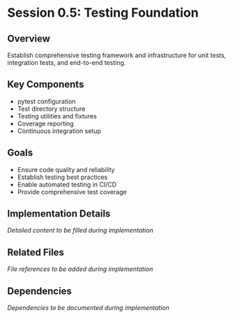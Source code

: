 # Session 0.5: Testing Foundation

## Overview
Establish comprehensive testing framework and infrastructure for unit tests, integration tests, and end-to-end testing.

## Key Components
- pytest configuration
- Test directory structure
- Testing utilities and fixtures
- Coverage reporting
- Continuous integration setup

## Goals
- Ensure code quality and reliability
- Establish testing best practices
- Enable automated testing in CI/CD
- Provide comprehensive test coverage

## Implementation Details
*Detailed content to be filled during implementation*

## Related Files
*File references to be added during implementation*

## Dependencies
*Dependencies to be documented during implementation*